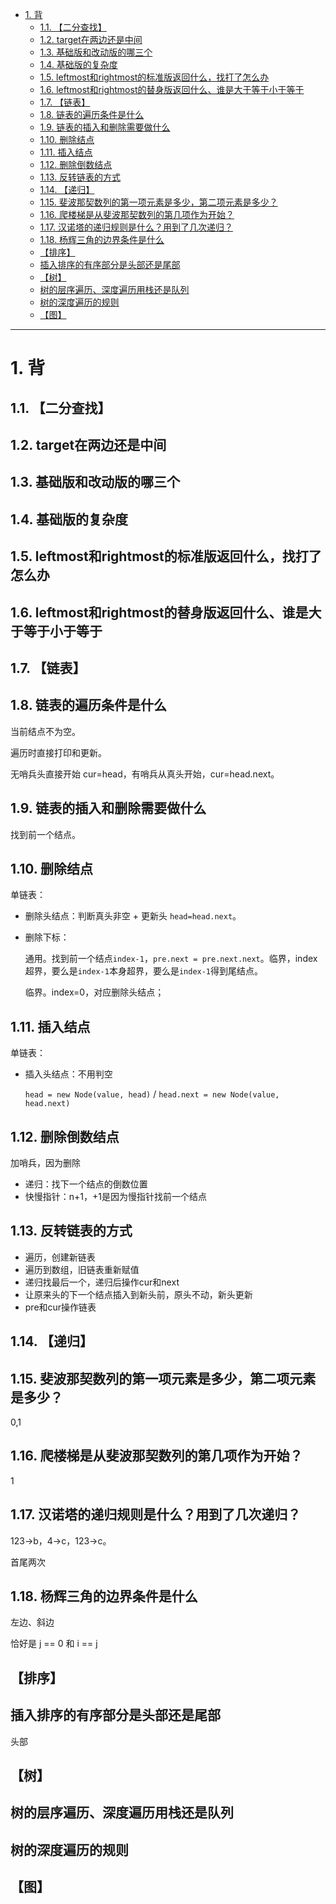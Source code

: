 - [1. 背](#1-背)
  - [1.1. 【二分查找】](#11-二分查找)
  - [1.2. target在两边还是中间](#12-target在两边还是中间)
  - [1.3. 基础版和改动版的哪三个](#13-基础版和改动版的哪三个)
  - [1.4. 基础版的复杂度](#14-基础版的复杂度)
  - [1.5. leftmost和rightmost的标准版返回什么，找打了怎么办](#15-leftmost和rightmost的标准版返回什么找打了怎么办)
  - [1.6. leftmost和rightmost的替身版返回什么、谁是大于等于小于等于](#16-leftmost和rightmost的替身版返回什么谁是大于等于小于等于)
  - [1.7. 【链表】](#17-链表)
  - [1.8. 链表的遍历条件是什么](#18-链表的遍历条件是什么)
  - [1.9. 链表的插入和删除需要做什么](#19-链表的插入和删除需要做什么)
  - [1.10. 删除结点](#110-删除结点)
  - [1.11. 插入结点](#111-插入结点)
  - [1.12. 删除倒数结点](#112-删除倒数结点)
  - [1.13. 反转链表的方式](#113-反转链表的方式)
  - [1.14. 【递归】](#114-递归)
  - [1.15. 斐波那契数列的第一项元素是多少，第二项元素是多少？](#115-斐波那契数列的第一项元素是多少第二项元素是多少)
  - [1.16. 爬楼梯是从斐波那契数列的第几项作为开始？](#116-爬楼梯是从斐波那契数列的第几项作为开始)
  - [1.17. 汉诺塔的递归规则是什么？用到了几次递归？](#117-汉诺塔的递归规则是什么用到了几次递归)
  - [1.18. 杨辉三角的边界条件是什么](#118-杨辉三角的边界条件是什么)
  - [【排序】](#排序)
  - [插入排序的有序部分是头部还是尾部](#插入排序的有序部分是头部还是尾部)
  - [【树】](#树)
  - [树的层序遍历、深度遍历用栈还是队列](#树的层序遍历深度遍历用栈还是队列)
  - [树的深度遍历的规则](#树的深度遍历的规则)
  - [【图】](#图)


---
# 1. 背
## 1.1. 【二分查找】
## 1.2. target在两边还是中间
## 1.3. 基础版和改动版的哪三个
## 1.4. 基础版的复杂度
## 1.5. leftmost和rightmost的标准版返回什么，找打了怎么办
## 1.6. leftmost和rightmost的替身版返回什么、谁是大于等于小于等于

## 1.7. 【链表】
## 1.8. 链表的遍历条件是什么

当前结点不为空。

遍历时直接打印和更新。

无哨兵头直接开始 cur=head，有哨兵从真头开始，cur=head.next。
## 1.9. 链表的插入和删除需要做什么

找到前一个结点。

## 1.10. 删除结点

单链表：
- 删除头结点：判断真头非空 + 更新头 `head=head.next`。
- 删除下标：
    
    通用。找到前一个结点`index-1`，`pre.next = pre.next.next`。临界，index超界，要么是`index-1`本身超界，要么是`index-1`得到尾结点。
    
    临界。index=0，对应删除头结点；

## 1.11. 插入结点

单链表：
- 插入头结点：不用判空
  
    `head = new Node(value, head)` / `head.next = new Node(value, head.next)`

## 1.12. 删除倒数结点

加哨兵，因为删除
- 递归：找下一个结点的倒数位置
- 快慢指针：n+1，+1是因为慢指针找前一个结点

## 1.13. 反转链表的方式

- 遍历，创建新链表
- 遍历到数组，旧链表重新赋值
- 递归找最后一个，递归后操作cur和next
- 让原来头的下一个结点插入到新头前，原头不动，新头更新
- pre和cur操作链表

## 1.14. 【递归】
## 1.15. 斐波那契数列的第一项元素是多少，第二项元素是多少？
0,1
## 1.16. 爬楼梯是从斐波那契数列的第几项作为开始？
1
## 1.17. 汉诺塔的递归规则是什么？用到了几次递归？
123→b，4→c，123→c。

首尾两次
## 1.18. 杨辉三角的边界条件是什么
左边、斜边

恰好是 j == 0 和 i == j 
## 【排序】

## 插入排序的有序部分是头部还是尾部

头部

## 【树】

## 树的层序遍历、深度遍历用栈还是队列

## 树的深度遍历的规则

## 【图】

